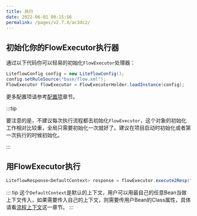 ```yaml
---
title: 执行
date: 2022-06-01 00:15:56
permalink: /pages/v2.7.X/ac3dc2/
---
```


## 初始化你的FlowExecutor执行器

通过以下代码你可以轻易的初始化`FlowExecutor`处理器：

```java
LiteflowConfig config = new LiteflowConfig();
config.setRuleSource("base/flow.xml");
FlowExecutor flowExecutor = FlowExecutorHolder.loadInstance(config);
```

更多配置项请参考[配置项](/pages/v2.7.X/e9ec4f/)章节。

:::tip

要注意的是，不建议每次执行流程都去初始化`FlowExecutor`，这个对象的初始化工作相对比较重，全局只需要初始化一次就好了。建议在项目启动时初始化或者第一次执行的时候初始化。

:::

## 用FlowExecutor执行

```java
LiteflowResponse<DefaultContext> response = flowExecutor.execute2Resp("chain1", "arg");
```

::: tip
这个`DefaultContext`是默认的上下文，用户可以用最自己的任意Bean当做上下文传入，如果需要传入自己的上下文，则需要传用户Bean的Class属性，具体请看[流程上下文](/pages/v2.7.X/16f927/)这一章节。
:::
